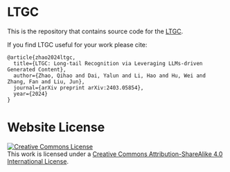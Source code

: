 # LTGC

This is the repository that contains source code for the [LTGC](https://ltgccode.github.io).

If you find LTGC useful for your work please cite:
```
@article{zhao2024ltgc,
  title={LTGC: Long-tail Recognition via Leveraging LLMs-driven Generated Content},
  author={Zhao, Qihao and Dai, Yalun and Li, Hao and Hu, Wei and Zhang, Fan and Liu, Jun},
  journal={arXiv preprint arXiv:2403.05854},
  year={2024}
}
```

# Website License
<a rel="license" href="http://creativecommons.org/licenses/by-sa/4.0/"><img alt="Creative Commons License" style="border-width:0" src="https://i.creativecommons.org/l/by-sa/4.0/88x31.png" /></a><br />This work is licensed under a <a rel="license" href="http://creativecommons.org/licenses/by-sa/4.0/">Creative Commons Attribution-ShareAlike 4.0 International License</a>.
